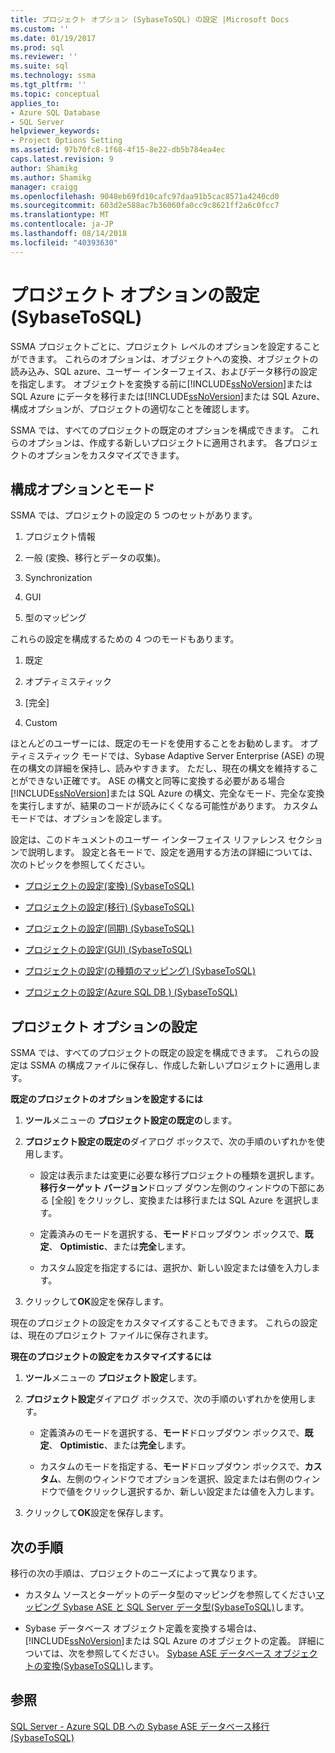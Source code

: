```yaml
---
title: プロジェクト オプション (SybaseToSQL) の設定 |Microsoft Docs
ms.custom: ''
ms.date: 01/19/2017
ms.prod: sql
ms.reviewer: ''
ms.suite: sql
ms.technology: ssma
ms.tgt_pltfrm: ''
ms.topic: conceptual
applies_to:
- Azure SQL Database
- SQL Server
helpviewer_keywords:
- Project Options Setting
ms.assetid: 97b70fc8-1f68-4f15-8e22-db5b784ea4ec
caps.latest.revision: 9
author: Shamikg
ms.author: Shamikg
manager: craigg
ms.openlocfilehash: 9048eb69fd10cafc97daa91b5cac8571a4240cd0
ms.sourcegitcommit: 603d2e588ac7b36060fa0cc9c8621ff2a6c0fcc7
ms.translationtype: MT
ms.contentlocale: ja-JP
ms.lasthandoff: 08/14/2018
ms.locfileid: "40393630"
---
```

# <a name="setting-project-options-sybasetosql"></a>プロジェクト オプションの設定 (SybaseToSQL)
SSMA プロジェクトごとに、プロジェクト レベルのオプションを設定することができます。 これらのオプションは、オブジェクトへの変換、オブジェクトの読み込み、SQL azure、ユーザー インターフェイス、およびデータ移行の設定を指定します。 オブジェクトを変換する前に[!INCLUDE[ssNoVersion](../../includes/ssnoversion-md.md)]または SQL Azure にデータを移行または[!INCLUDE[ssNoVersion](../../includes/ssnoversion-md.md)]または SQL Azure、構成オプションが、プロジェクトの適切なことを確認します。  
  
SSMA では、すべてのプロジェクトの既定のオプションを構成できます。 これらのオプションは、作成する新しいプロジェクトに適用されます。 各プロジェクトのオプションをカスタマイズできます。  
  
## <a name="configuration-options-and-modes"></a>構成オプションとモード  
SSMA では、プロジェクトの設定の 5 つのセットがあります。  
  
1.  プロジェクト情報  
  
2.  一般 (変換、移行とデータの収集)。  
  
3.  Synchronization  
  
4.  GUI  
  
5.  型のマッピング  
  
これらの設定を構成するための 4 つのモードもあります。  
  
1.  既定  
  
2.  オプティミスティック  
  
3.  [完全]  
  
4.  Custom  
  
ほとんどのユーザーには、既定のモードを使用することをお勧めします。 オプティミスティック モードでは、Sybase Adaptive Server Enterprise (ASE) の現在の構文の詳細を保持し、読みやすきます。 ただし、現在の構文を維持することができない正確です。 ASE の構文と同等に変換する必要がある場合[!INCLUDE[ssNoVersion](../../includes/ssnoversion-md.md)]または SQL Azure の構文、完全なモード、完全な変換を実行しますが、結果のコードが読みにくくなる可能性があります。 カスタム モードでは、オプションを設定します。  
  
設定は、このドキュメントのユーザー インターフェイス リファレンス セクションで説明します。 設定と各モードで、設定を適用する方法の詳細については、次のトピックを参照してください。  
  
-   [プロジェクトの設定&#40;変換&#41; &#40;SybaseToSQL&#41;](../../ssma/sybase/project-settings-conversion-sybasetosql.md)  
  
-   [プロジェクトの設定&#40;移行&#41; &#40;SybaseToSQL&#41;](../../ssma/sybase/project-settings-migration-sybasetosql.md)  
  
-   [プロジェクトの設定&#40;同期&#41; &#40;SybaseToSQL&#41;](../../ssma/sybase/project-settings-synchronization-sybasetosql.md)  
  
-   [プロジェクトの設定&#40;GUI&#41; &#40;SybaseToSQL&#41;](../../ssma/sybase/project-settings-gui-sybasetosql.md)  
  
-   [プロジェクトの設定&#40;の種類のマッピング&#41; &#40;SybaseToSQL&#41;](../../ssma/sybase/project-settings-type-mapping-sybasetosql.md)  
  
-   [プロジェクトの設定&#40;Azure SQL DB &#41; &#40;SybaseToSQL&#41;](../../ssma/sybase/project-settings-azure-sql-db-sybasetosql.md)  
  
## <a name="setting-project-options"></a>プロジェクト オプションの設定  
SSMA では、すべてのプロジェクトの既定の設定を構成できます。 これらの設定は SSMA の構成ファイルに保存し、作成した新しいプロジェクトに適用します。  
  
**既定のプロジェクトのオプションを設定するには**  
  
1.  **ツール**メニューの **プロジェクト設定の既定の**します。  
  
2.  **プロジェクト設定の既定の**ダイアログ ボックスで、次の手順のいずれかを使用します。  
  
    -   設定は表示または変更に必要な移行プロジェクトの種類を選択します。**移行ターゲット バージョン**ドロップ ダウン左側のウィンドウの下部にある [全般] をクリックし、変換または移行または SQL Azure を選択します。  
  
    -   定義済みのモードを選択する、**モード**ドロップダウン ボックスで、**既定**、 **Optimistic**、または**完全**します。  
  
    -   カスタム設定を指定するには、選択か、新しい設定または値を入力します。  
  
3.  クリックして**OK**設定を保存します。  
  
現在のプロジェクトの設定をカスタマイズすることもできます。 これらの設定は、現在のプロジェクト ファイルに保存されます。  
  
**現在のプロジェクトの設定をカスタマイズするには**  
  
1.  **ツール**メニューの **プロジェクト設定**します。  
  
2.  **プロジェクト設定**ダイアログ ボックスで、次の手順のいずれかを使用します。  
  
    -   定義済みのモードを選択する、**モード**ドロップダウン ボックスで、**既定**、 **Optimistic**、または**完全**します。  
  
    -   カスタムのモードを指定する、**モード**ドロップダウン ボックスで、**カスタム**、左側のウィンドウでオプションを選択、設定または右側のウィンドウで値をクリックし選択するか、新しい設定または値を入力します。  
  
3.  クリックして**OK**設定を保存します。  
  
## <a name="next-steps"></a>次の手順  
移行の次の手順は、プロジェクトのニーズによって異なります。  
  
-   カスタム ソースとターゲットのデータ型のマッピングを参照してください[マッピング Sybase ASE と SQL Server データ型&#40;SybaseToSQL&#41;](../../ssma/sybase/mapping-sybase-ase-and-sql-server-data-types-sybasetosql.md)します。  
  
-   Sybase データベース オブジェクト定義を変換する場合は、[!INCLUDE[ssNoVersion](../../includes/ssnoversion-md.md)]または SQL Azure のオブジェクトの定義。 詳細については、次を参照してください。 [Sybase ASE データベース オブジェクトの変換&#40;SybaseToSQL&#41;](../../ssma/sybase/converting-sybase-ase-database-objects-sybasetosql.md)します。  
  
## <a name="see-also"></a>参照  
[SQL Server - Azure SQL DB への Sybase ASE データベース移行&#40;SybaseToSQL&#41;](../../ssma/sybase/migrating-sybase-ase-databases-to-sql-server-azure-sql-db-sybasetosql.md)  
  
